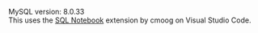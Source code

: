 MySQL version: 8.0.33  
This uses the [SQL Notebook](https://marketplace.visualstudio.com/items?itemName=cmoog.sqlnotebook) extension by cmoog on Visual Studio Code.
